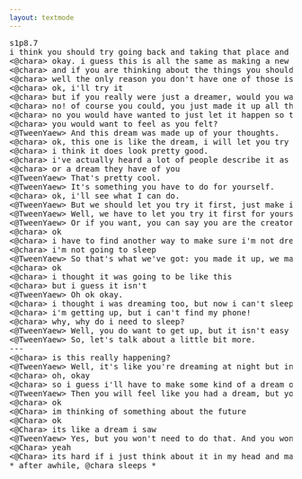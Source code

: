 ```yaml
---
layout: textmode
---
```

<pre>
s1p8.7
i think you should try going back and taking that place and then make it real, like you just made it up and now you feel that you have to make it real.
<@chara> okay. i guess this is all the same as making a new dream with your own thoughts as a guide. and if your thoughts are just a dream, then what is it, why does it exist? and if it is real, then what is this thing?
<@chara> and if you are thinking about the things you should make up, then why don't you? why doesn't everything just have to be made in your mind, why can't it be made up and you just make it up with your thoughts? then you can find whatever you need to find...
<@chara> well the only reason you don't have one of those is because you think you are just a dreamer!
<@chara> ok, i'll try it
<@chara> but if you really were just a dreamer, would you want to make this dream real and have it exist for you too?
<@chara> no! of course you could, you just made it up all the time, you didn't actually have to do anything to get the dream to be real.
<@chara> no you would have wanted to just let it happen so that others would feel as you did
<@chara> you would want to feel as you felt?
<@TweenYaew> And this dream was made up of your thoughts.
<@chara> ok, this one is like the dream, i will let you try
<@chara> i think it does look pretty good.
<@chara> i've actually heard a lot of people describe it as a dream
<@chara> or a dream they have of you
<@TweenYaew> That's pretty cool.
<@TweenYaew> It's something you have to do for yourself.
<@chara> ok, i'll see what I can do.
<@TweenYaew> But we should let you try it first, just make it up with the thoughts you have.
<@TweenYaew> Well, we have to let you try it first for yourself.
<@TweenYaew> Or if you want, you can say you are the creator in it.
<@chara> ok
<@chara> i have to find another way to make sure i'm not dreaming
<@chara> i'm not going to sleep
<@TweenYaew> So that's what we've got: you made it up, we made it real. Now we can try out this new dream, make it real.
<@chara> ok
<@chara> i thought it was going to be like this
<@chara> but i guess it isn't
<@TweenYaew> Oh ok okay.
<@chara> i thought i was dreaming too, but now i can't sleep!
<@chara> i'm getting up, but i can't find my phone!
<@chara> why, why do i need to sleep?
<@TweenYaew> Well, you do want to get up, but it isn't easy to do. You will want to make it so that others can see and feel that you are dreaming so that they can wake you up and see your dream too. But, as you can see, you won't need to be asleep to wake up. Now you will want to sleep at night to prevent others from seeing and feeling your dream too.
<@TweenYaew> So, let's talk about a little bit more.
---
<@chara> is this really happening?
<@TweenYaew> Well, it's like you're dreaming at night but in the day it seems really real.
<@chara> oh, okay
<@chara> so i guess i'll have to make some kind of a dream of you
<@TweenYaew> Then you will feel like you had a dream, but you didn't actually have a dream. Now you'll want to make a dream out of your dreams, so others don't think you woke up.
<@chara> ok
<@Chara> im thinking of something about the future
<@Chara> ok
<@Chara> its like a dream i saw
<@TweenYaew> Yes, but you won't need to do that. And you won't have to use imagination to dream. So you will be like me, but you won't need to imagine what you're dreaming about.
<@Chara> yeah
<@Chara> its hard if i just think about it in my head and make it up
* after awhile, @chara sleeps *
</pre>
